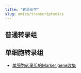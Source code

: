 ```yaml
---
title: "转录组学"
slug: omics/transcriptomics
---
```


## 普通转录组

## 单细胞转录组

- [单细胞转录组的Marker gene收集](/omics/scrna-marker-gene/)
